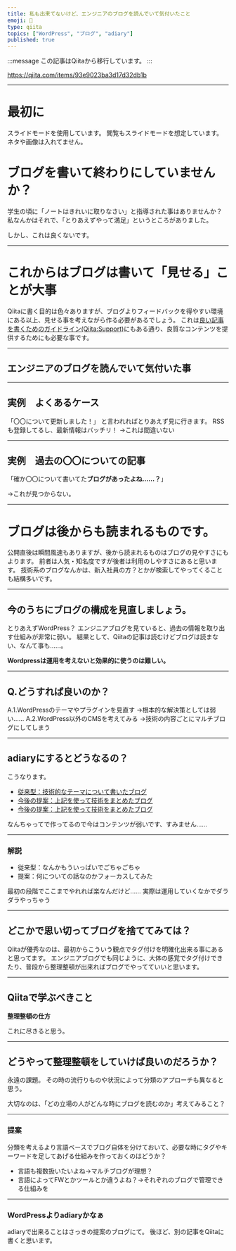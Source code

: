 ```yaml
---
title: 私も出来てないけど、エンジニアのブログを読んでいて気付いたこと
emoji: 📝
type: qiita
topics: ["WordPress", "ブログ", "adiary"]
published: true
---
```


:::message
この記事はQiitaから移行しています。
:::

https://qiita.com/items/93e9023ba3d17d32db1b

---

# 最初に
スライドモードを使用しています。
閲覧もスライドモードを想定しています。
ネタや画像は入れてません。

# ブログを書いて終わりにしていませんか？
学生の頃に「ノートはきれいに取りなさい」と指導された事はありませんか？
私なんかはそれで、「とりあえずやって満足」というところがありました。

しかし、これは良くないです。

***

# これからはブログは書いて「見せる」ことが大事
Qiitaに書く目的は色々ありますが、ブログよりフィードバックを得やすい環境にある以上、見せる事を考えながら作る必要があるでしょう。
これは[良い記事を書くためのガイドライン(Qiita:Support)](http://help.qiita.com/ja/articles/qiita-article-guideline)にもある通り、良質なコンテンツを提供するためにも必要な事です。

***

## エンジニアのブログを読んでいて気付いた事

***

## 実例　よくあるケース

「〇〇について更新しました！」
と言われればとりあえず見に行きます。
RSSも登録してるし、最新情報はバッチリ！
→これは間違いない

***

## 実例　過去の〇〇についての記事

「確か〇〇について書いてた**ブログがあったよね……？**」

→これが見つからない。

***

# ブログは後からも読まれるものです。
公開直後は瞬間風速もありますが、後から読まれるものはブログの見やすさにもよります。
前者は人気・知名度ですが後者は利用のしやすさにあると思います。
技術系のブログなんかは、新入社員の方？とかが検索してやってくることも結構多いです。

***

## 今のうちにブログの構成を見直しましょう。

とりあえずWordPress？
エンジニアブログを見ていると、過去の情報を取り出す仕組みが非常に弱い。
結果として、Qiitaの記事は読むけどブログは読まない、なんて事も……。

**Wordpressは運用を考えないと効果的に使うのは難しい。**

***

## Q.どうすれば良いのか？
A.1.WordPressのテーマやプラグインを見直す
→根本的な解決策としては弱い……
A.2.WordPress以外のCMSを考えてみる
→技術の内容ごとにマルチブログにしてしまう

***

## adiaryにするとどうなるの？
こうなります。

- [従来型：技術的なテーマについて書いたブログ](http://field-city.xsrv.jp/nomura/iot/)
- [今後の提案：上記を使って技術をまとめたブログ](http://field-city.xsrv.jp/nomura/adiary/)
- [今後の提案：上記を使って技術をまとめたブログ](http://field-city.xsrv.jp/nomura//)

なんちゃってで作ってるので今はコンテンツが弱いです、すみません……

***

### 解説
- 従来型：なんかもういっぱいでごちゃごちゃ
- 提案：何についての話なのかフォーカスしてみた

最初の段階でここまでやれれば楽なんだけど……
実際は運用していくなかでダラダラやっちゃう

***

## どこかで思い切ってブログを捨ててみては？
Qiitaが優秀なのは、最初からこういう観点でタグ付けを明確化出来る事にあると思ってます。
エンジニアブログでも同じように、大体の感覚でタグ付けできたり、普段から整理整頓が出来ればブログでやってていいと思います。

***

## Qiitaで学ぶべきこと
**整理整頓の仕方**

これに尽きると思う。

***

## どうやって整理整頓をしていけば良いのだろうか？
永遠の課題。
その時の流行りものや状況によって分類のアプローチも異なると思う。

大切なのは、「どの立場の人がどんな時にブログを読むのか」考えてみること？

***

### 提案
分類を考えるより言語ベースでブログ自体を分けておいて、必要な時にタグやキーワードを足してあげる仕組みを作っておくのはどうか？

- 言語も複数扱いたいよね→マルチブログが理想？
- 言語によってFWとかツールとか違うよね？→それぞれのブログで管理できる仕組みを

***

### WordPressよりadiaryかなぁ
adiaryで出来ることはさっきの提案のブログにて。
後ほど、別の記事をQiitaに書くと思います。


